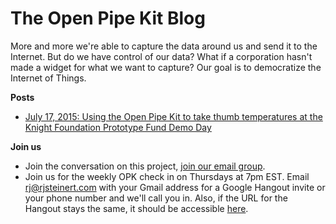 # The Open Pipe Kit Blog 
More and more we're able to capture the data around us and send it to the Internet. But do we have control of our data? What if a corporation hasn't made a widget for what we want to capture? Our goal is to democratize the Internet of Things. 

__Posts__
- [July 17, 2015: Using the Open Pipe Kit to take thumb temperatures at the Knight Foundation Prototype Fund Demo Day](knight-foundation-prototype-demo-day/README.md)

__Join us__
- Join the conversation on this project, [join our email group](https://groups.google.com/forum/#!forum/open-pipe-kit).
- Join us for the weekly OPK check in on Thursdays at 7pm EST. Email rj@rjsteinert.com  with your Gmail address for a Google Hangout invite or your phone number and we'll call you in. Also, if the URL for the Hangout stays the same, it should be accessible [here](https://plus.google.com/hangouts/_/rjsteinert.com).
